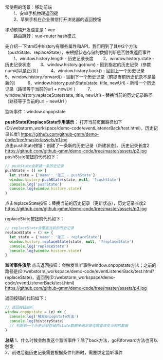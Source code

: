 常使用的场景：移动前端  
&emsp;&emsp;1、安卓手机物理返回键  
&emsp;&emsp;2、苹果手机在企业微信打开浏览器的返回按钮

移动前端开发语言是：vue  
&emsp;&emsp;路由跳转：vue-router hash模式  

先介绍一下html5中history有哪些属性和API，我们用到了其中2个方法（pushState、replaceState），来根据状态存储的数据判断是否触发返回事件  
&emsp;&emsp;1、window.history.length - 历史记录长度
&emsp;&emsp;2、window.history.state - 历史记录状态
&emsp;&emsp;3、window.history.go(num) - 回到指定的历史记录（参数num可以是正/负）
&emsp;&emsp;4、window.history.back() - 回到上一个历史记录
&emsp;&emsp;5、window.history.forward() - 回到下一个历史记录（前提当前历史记录不是最新的）
&emsp;&emsp;6、window.history.pushState(state, title, newUrl) - 新增一个历史记录（路径等于当前的url + newUrl ）
&emsp;&emsp;7、window.history.replaceState(state, title, newUrl) - 替换当前的历史记录路径（路径等于当前的url + newUrl ）  

监听事件：window.onpopstate  

**pushState和replaceState作用演示：**
打开当前页面路径如下(D:/webstorm_workspace/demo-code/eventListenerBack/test.html)，历史记录长度1
https://github.com/github-gmm/demo-code/tree/master/assets/p1.jpg  
点击pushState按钮：创建了一条新的历史记录（新建状态）、历史记录长度2  
https://github.com/github-gmm/demo-code/tree/master/assets/p2.jpg  
pushState按钮的代码如下：
```js
// pushState会新建一条历史记录
pushState = () => {
  let state = {'name': '张三 - pushState'}
  window.history.pushState(state, null, '?pushState')
  console.log('pushState')
  console.log(window.history.state)
}
```
点击replaceState按钮：替换当前的历史记录（更新状态），历史记录长度2  
https://github.com/github-gmm/demo-code/tree/master/assets/p3.jpg

replaceState按钮的代码如下：
```js
// replaceState会覆盖当前的历史记录
replaceState = () => {
  let state = {'name': '张三 - replaceState'}
  window.history.replaceState(state, null, '?replaceState')
  console.log('replaceState')
  console.log(window.history.state)
}
```
**监听事件演示**
点击返回按钮：会触发监听事件window.onpopstate方法；之前的路径是(D:/webstorm_workspace/demo-code/eventListenerBack/test.html?replaceState)，返回到(D:/webstorm_workspace/demo-code/eventListenerBack/test.html)  
https://github.com/github-gmm/demo-code/tree/master/assets/p4.jpg

返回按钮的代码如下：
```js
// 返回按钮监听
window.onpopstate = (e) => {
  console.log('触发onpopstate方法')
  console.log(historyState)
  // 判断前一个历史记录存储的state数据来确定是否需要改变当前的数据
}
```
**总结**
1、什么时候会触发这个监听事件？除了back方法，go和forward方法也可以触发  
2、前进后退历史记录需要根据条件判断时，需要绑定监听事件